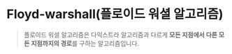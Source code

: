 # Floyd-warshall(플로이드 워셜 알고리즘)

> 플로이드 워셜 알고리즘은 다익스트라 알고리즘과 다르게 **모든 지점에서 다른 모든 지점까지의 경로**를 구하는 알고리즘입니다.

